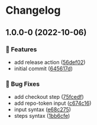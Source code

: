 # Changelog

## 1.0.0-0 (2022-10-06)


### 🚀 Features

* add release action ([56def02](https://github.com/agrc/cloud-run-docker-deploy-composite-action/commit/56def02bc4700a5a3a19aa7e8d5f468c62ac6ef5))
* initial commit ([645617d](https://github.com/agrc/cloud-run-docker-deploy-composite-action/commit/645617d0d979b39baf680c16df4ad51e4fa61295))


### 🐛 Bug Fixes

* add checkout step ([75fcedf](https://github.com/agrc/cloud-run-docker-deploy-composite-action/commit/75fcedf371f01117bb77a23600c99c39893b98ce))
* add repo-token input ([c674c16](https://github.com/agrc/cloud-run-docker-deploy-composite-action/commit/c674c16d6afbd3fd4eba9c30070bece05b9aab27))
* input syntax ([e68c275](https://github.com/agrc/cloud-run-docker-deploy-composite-action/commit/e68c275de64f73efc681a6d53d3a58ab14540c43))
* steps syntax ([1bb6cfe](https://github.com/agrc/cloud-run-docker-deploy-composite-action/commit/1bb6cfe750c91a58cfce06c2ad87f1fca7979c41))
